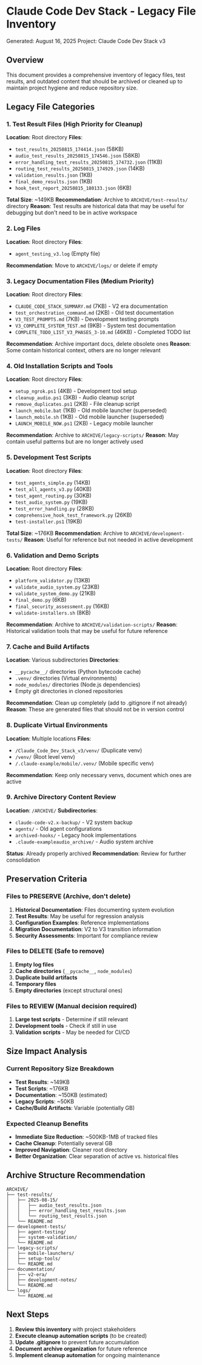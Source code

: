 # Claude Code Dev Stack - Legacy File Inventory

Generated: August 16, 2025
Project: Claude Code Dev Stack v3

## Overview
This document provides a comprehensive inventory of legacy files, test results, and outdated content that should be archived or cleaned up to maintain project hygiene and reduce repository size.

## Legacy File Categories

### 1. Test Result Files (High Priority for Cleanup)
**Location**: Root directory
**Files**:
- `test_results_20250815_174414.json` (58KB)
- `audio_test_results_20250815_174546.json` (58KB)
- `error_handling_test_results_20250815_174732.json` (11KB)
- `routing_test_results_20250815_174929.json` (14KB)
- `validation_results.json` (1KB)
- `final_demo_results.json` (1KB)
- `hook_test_report_20250815_180133.json` (6KB)

**Total Size**: ~149KB
**Recommendation**: Archive to `ARCHIVE/test-results/` directory
**Reason**: Test results are historical data that may be useful for debugging but don't need to be in active workspace

### 2. Log Files
**Location**: Root directory
**Files**:
- `agent_testing_v3.log` (Empty file)

**Recommendation**: Move to `ARCHIVE/logs/` or delete if empty

### 3. Legacy Documentation Files (Medium Priority)
**Location**: Root directory
**Files**:
- `CLAUDE_CODE_STACK_SUMMARY.md` (7KB) - V2 era documentation
- `test_orchestration_command.md` (2KB) - Old test documentation
- `V3_TEST_PROMPTS.md` (7KB) - Development testing prompts
- `V3_COMPLETE_SYSTEM_TEST.md` (9KB) - System test documentation
- `COMPLETE_TODO_LIST_V3_PHASES_3-10.md` (46KB) - Completed TODO list

**Recommendation**: Archive important docs, delete obsolete ones
**Reason**: Some contain historical context, others are no longer relevant

### 4. Old Installation Scripts and Tools
**Location**: Root directory
**Files**:
- `setup_ngrok.ps1` (4KB) - Development tool setup
- `cleanup_audio.ps1` (3KB) - Audio cleanup script
- `remove_duplicates.ps1` (2KB) - File cleanup script
- `launch_mobile.bat` (1KB) - Old mobile launcher (superseded)
- `launch_mobile.sh` (1KB) - Old mobile launcher (superseded)
- `LAUNCH_MOBILE_NOW.ps1` (2KB) - Legacy mobile launcher

**Recommendation**: Archive to `ARCHIVE/legacy-scripts/`
**Reason**: May contain useful patterns but are no longer actively used

### 5. Development Test Scripts
**Location**: Root directory
**Files**:
- `test_agents_simple.py` (14KB)
- `test_all_agents_v3.py` (40KB)
- `test_agent_routing.py` (30KB)
- `test_audio_system.py` (19KB)
- `test_error_handling.py` (28KB)
- `comprehensive_hook_test_framework.py` (26KB)
- `test-installer.ps1` (19KB)

**Total Size**: ~176KB
**Recommendation**: Archive to `ARCHIVE/development-tests/`
**Reason**: Useful for reference but not needed in active development

### 6. Validation and Demo Scripts
**Location**: Root directory
**Files**:
- `platform_validator.py` (13KB)
- `validate_audio_system.py` (23KB)
- `validate_system_demo.py` (21KB)
- `final_demo.py` (6KB)
- `final_security_assessment.py` (16KB)
- `validate-installers.sh` (8KB)

**Recommendation**: Archive to `ARCHIVE/validation-scripts/`
**Reason**: Historical validation tools that may be useful for future reference

### 7. Cache and Build Artifacts
**Location**: Various subdirectories
**Directories**:
- `__pycache__/` directories (Python bytecode cache)
- `.venv/` directories (Virtual environments)
- `node_modules/` directories (Node.js dependencies)
- Empty git directories in cloned repositories

**Recommendation**: Clean up completely (add to .gitignore if not already)
**Reason**: These are generated files that should not be in version control

### 8. Duplicate Virtual Environments
**Location**: Multiple locations
**Files**:
- `/Claude_Code_Dev_Stack_v3/venv/` (Duplicate venv)
- `/venv/` (Root level venv)
- `/.claude-example/mobile/.venv/` (Mobile specific venv)

**Recommendation**: Keep only necessary venvs, document which ones are active

### 9. Archive Directory Content Review
**Location**: `/ARCHIVE/`
**Subdirectories**:
- `claude-code-v2.x-backup/` - V2 system backup
- `agents/` - Old agent configurations
- `archived-hooks/` - Legacy hook implementations
- `.claude-exampleaudio_archive/` - Audio system archive

**Status**: Already properly archived
**Recommendation**: Review for further consolidation

## Preservation Criteria

### Files to PRESERVE (Archive, don't delete)
1. **Historical Documentation**: Files documenting system evolution
2. **Test Results**: May be useful for regression analysis
3. **Configuration Examples**: Reference implementations
4. **Migration Documentation**: V2 to V3 transition information
5. **Security Assessments**: Important for compliance review

### Files to DELETE (Safe to remove)
1. **Empty log files**
2. **Cache directories** (`__pycache__`, `node_modules`)
3. **Duplicate build artifacts**
4. **Temporary files**
5. **Empty directories** (except structural ones)

### Files to REVIEW (Manual decision required)
1. **Large test scripts** - Determine if still relevant
2. **Development tools** - Check if still in use
3. **Validation scripts** - May be needed for CI/CD

## Size Impact Analysis

### Current Repository Size Breakdown
- **Test Results**: ~149KB
- **Test Scripts**: ~176KB
- **Documentation**: ~150KB (estimated)
- **Legacy Scripts**: ~50KB
- **Cache/Build Artifacts**: Variable (potentially GB)

### Expected Cleanup Benefits
- **Immediate Size Reduction**: ~500KB-1MB of tracked files
- **Cache Cleanup**: Potentially several GB
- **Improved Navigation**: Cleaner root directory
- **Better Organization**: Clear separation of active vs. historical files

## Archive Structure Recommendation

```
ARCHIVE/
├── test-results/
│   ├── 2025-08-15/
│   │   ├── audio_test_results.json
│   │   ├── error_handling_test_results.json
│   │   └── routing_test_results.json
│   └── README.md
├── development-tests/
│   ├── agent-testing/
│   ├── system-validation/
│   └── README.md
├── legacy-scripts/
│   ├── mobile-launchers/
│   ├── setup-tools/
│   └── README.md
├── documentation/
│   ├── v2-era/
│   ├── development-notes/
│   └── README.md
└── logs/
    └── README.md
```

## Next Steps

1. **Review this inventory** with project stakeholders
2. **Execute cleanup automation scripts** (to be created)
3. **Update .gitignore** to prevent future accumulation
4. **Document archive organization** for future reference
5. **Implement cleanup automation** for ongoing maintenance